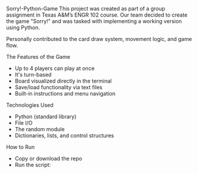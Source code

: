 Sorry!-Python-Game
This project was created as part of a group assignment in Texas A&M’s ENGR 102 course. 
Our team decided to create the game "Sorry!" and was tasked with implementing a working version using Python.

Personally contributed to the card draw system, movement logic, and game flow.

The Features of the Game
- Up to 4 players can play at once
- It's turn-based
- Board visualized directly in the terminal
- Save/load functionality via text files
- Built-in instructions and menu navigation

Technologies Used
- Python (standard library)
- File I/O
- The random module
- Dictionaries, lists, and control structures

How to Run
- Copy or download the repo
- Run the script:
 
